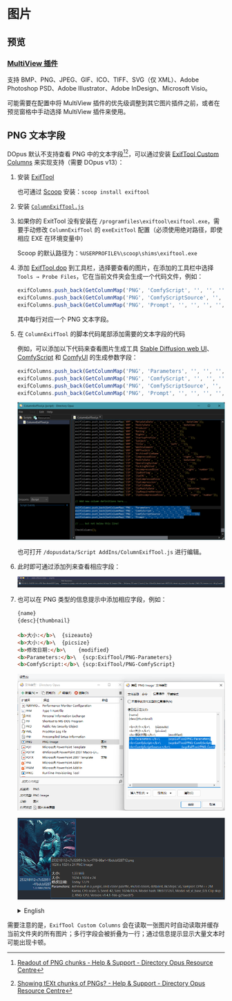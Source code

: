# 图片
## 预览
### [MultiView 插件](../浏览/查看/查看器.md#oracle-outside-in-viewer)
支持 BMP、PNG、JPEG、GIF、ICO、TIFF、SVG（仅 XML）、Adobe Photoshop PSD、Adobe Illustrator、Adobe InDesign、Microsoft Visio。

可能需要在配置中将 MultiView 插件的优先级调整到其它图片插件之前，或者在预览窗格中手动选择 MultiView 插件来使用。

## PNG 文本字段
DOpus 默认不支持查看 PNG 中的文本字段[^pnginfo][^pnginfo2]，可以通过安装 [ExifTool Custom Columns](https://resource.dopus.com/t/exiftool-custom-columns/38975) 来实现支持（需要 DOpus v13）：

1. 安装 [ExifTool](https://www.exiftool.org/)

   也可通过 [Scoop](https://scoop.sh/) 安装：`scoop install exiftool`

2. 安装 [`ColumnExifTool.js`](https://resource.dopus.com/t/exiftool-custom-columns/38975#:~:text=ColumnExifTool.js.txt)

3. 如果你的 ExitTool 没有安装在 `/programfiles\exiftool\exiftool.exe`，需要手动修改 `ColumnExifTool` 的 `exeExitTool` 配置（必须使用绝对路径，即使相应 EXE 在环境变量中）

   Scoop 的默认路径为：`%USERPROFILE%\scoop\shims\exiftool.exe`

4. 添加 [ExifTool.dop](https://resource.dopus.com/t/exiftool-custom-columns/38975#:~:text=Save-,ExifTool.dop,-to%E2%80%83%E2%80%83%E2%80%83%E2%86%93) 到工具栏，选择要查看的图片，在添加的工具栏中选择 `Tools → Probe Files`，它在当前文件夹会生成一个代码文件，例如：
   
   ```js
   exifColumns.push_back(GetColumnMap('PNG', 'ComfyScript', '', '', '', '', '', ''));
   exifColumns.push_back(GetColumnMap('PNG', 'ComfyScriptSource', '', '', '', '', '', ''));
   exifColumns.push_back(GetColumnMap('PNG', 'Prompt', '', '', '', '', '', ''));
   ```
   其中每行对应一个 PNG 文本字段。

5. 在 `ColumnExifTool` 的脚本代码尾部添加需要的文本字段的代码

   例如，可以添加以下代码来查看图片生成工具 [Stable Diffusion web UI](https://github.com/AUTOMATIC1111/stable-diffusion-webui)、[ComfyScript](https://github.com/Chaoses-Ib/ComfyScript) 和 [ComfyUI](https://github.com/comfyanonymous/ComfyUI) 的生成参数字段：

   ```js
   exifColumns.push_back(GetColumnMap('PNG', 'Parameters', '', '', '', '', '', ''));
   exifColumns.push_back(GetColumnMap('PNG', 'ComfyScript', '', '', '', '', '', ''));
   exifColumns.push_back(GetColumnMap('PNG', 'ComfyScriptSource', '', '', '', '', '', ''));
   exifColumns.push_back(GetColumnMap('PNG', 'Prompt', '', '', '', '', '', ''));
   ```

   ![](images/图片/PNG-Edit.png)

   也可打开 `/dopusdata/Script AddIns/ColumnExifTool.js` 进行编辑。

6. 此时即可通过添加列来查看相应字段：

   ![](images/图片/PNG-列.png)

7. 也可以在 PNG 类型的信息提示中添加相应字段，例如：
   
   ```html
   {name}
   {desc}{thumbnail}
    
   <b>大小:</b>\	{sizeauto}
   <b>大小:</b>\	{picsize}
   <b>修改日期:</b>\	{modified}
   <b>Parameters:</b>\	{scp:ExifTool/PNG-Parameters}
   <b>ComfyScript:</b>\	{scp:ExifTool/PNG-ComfyScript}
   ```
   
   ![](images/图片/PNG-信息提示.png)

   ![](images/图片/PNG-信息提示2.png)

   <details><summary>English</summary>

   ```
   {name}
   {desc}{thumbnail}
    
   <b>Size:</b>\	{sizeauto}
   <b>Dimensions:</b>\	{picsize}
   <b>Modified:</b>\	{modified}
   <b>Parameters:</b>\	{scp:ExifTool/PNG-Parameters}
   <b>ComfyScript:</b>\	{scp:ExifTool/PNG-ComfyScript}
   ```
   </details>

需要注意的是，`ExifTool Custom Columns` 会在读取一张图片时自动读取并缓存当前文件夹的所有图片；多行字段会被折叠为一行；通过信息提示显示大量文本时可能出现卡顿。


[^pnginfo]: [Readout of PNG chunks - Help & Support - Directory Opus Resource Centre](https://resource.dopus.com/t/readout-of-png-chunks/44361?u=chaoses-ib)
[^pnginfo2]: [Showing tEXt chunks of PNGs? - Help & Support - Directory Opus Resource Centre](https://resource.dopus.com/t/showing-text-chunks-of-pngs/8159?u=chaoses-ib)